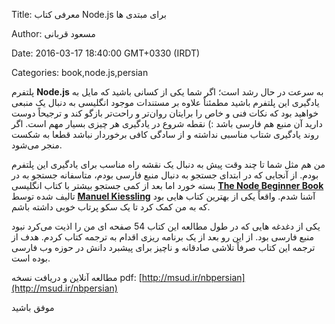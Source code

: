 Title: معرفی کتاب Node.js برای مبتدی ها

Author: مسعود قربانی

Date: 2016-03-17 18:40:00 GMT+0330 (IRDT)

Categories: book,node.js,persian

پلتفرم **Node.js** به سرعت در حال رشد است؛ اگر شما یکی از کسانی باشید که مایل به یادگیری این پلتفرم باشید مطمئناً علاوه بر مستندات موجود انگلیسی به دنبال یک منبعی خواهید بود که نکات فنی و خاص را برایتان روان‌تر و راحت‌تر بازگو کند و ترجیحاً دوست دارید آن منبع هم فارسی باشد :)
نقطه شروع در یادگیری هر چیزی بسیار مهم است. اگر روند یادگیری شتاب مناسبی نداشته و از سادگی کافی برخوردار نباشد قطعا به شکست منجر می‌شود.

من هم مثل شما تا چند وقت پیش به دنبال یک نقشه راه مناسب برای یادگیری این پلتفرم بودم. از آنجایی که در ابتدای جستجو به دنبال منبع فارسی بودم، متاسفانه جستجو به در بسته خورد اما بعد از کمی جستجو بیشتر با کتاب انگلیسی **[The Node Beginner Book](http://www.nodebeginner.org/)** تالیف شده توسط **[Manuel Kiessling](manuel.kiessling.net)** آشنا شدم. واقعاً یکی از بهترین کتاب هایی بود که به من کمک کرد تا یک سکو پرتاب خوبی داشته باشم.

یکی از دغدغه هایی که در طول مطالعه این کتاب 54 صفحه ای من را اذیت می‌کرد نبود منبع فارسی بود. از این رو بعد از یک برنامه ریزی اقدام به ترجمه کتاب کردم. هدف از ترجمه این کتاب صرفاً تلاشی صادقانه و ناچیز برای پیشبرد دانش در حوزه وب فارسی بوده است.

مطالعه آنلاین و دریافت نسخه pdf: [http://msud.ir/nbpersian](http://msud.ir/nbpersian)

موفق باشید
